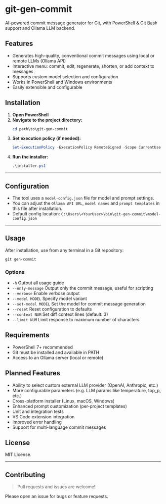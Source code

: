 # git-gen-commit

AI-powered commit message generator for Git, with PowerShell & Git Bash support and Ollama LLM backend.


## Features

- Generates high-quality, conventional commit messages using local or remote LLMs (Ollama API)
- Interactive menu: commit, edit, regenerate, shorten, or add context to messages
- Supports custom model selection and configuration
- Works in PowerShell and Windows environments
- Easily extensible and configurable

## Installation

1. **Open PowerShell**
2. **Navigate to the project directory:**
   ```powershell
   cd path\to\git-gen-commit
   ```
3. **Set execution policy (if needed):**
   ```powershell
   Set-ExecutionPolicy -ExecutionPolicy RemoteSigned -Scope CurrentUser
   ```
4. **Run the installer:**
   ```powershell
   .\installer.ps1
   ```

---

## Configuration

- The tool uses a `model-config.json` file for model and prompt settings.
- You can adjust the `Ollama API URL`, ``model names`` and ``prompt templates`` in this file after installation.
- Default config location: `C:\Users\<YourUser>\bin\git-gen-commit\model-config.json`

---

## Usage

After installation, use from any terminal in a Git repository:

```powershell
git gen-commit
```

### Options

- `-h`               Output all usage guide
- `--only-message`   Output only the commit message, useful for scripting
- `--verbose`        Enable verbose output
- `--model MODEL`    Specify model variant
- `--set-model MODEL`  Set the model for commit message generation
- `--reset`          Reset configuration to defaults
- `--context NUM`    Set diff context lines (default: 3)
- `--limit NUM`      Limit response to maximum number of characters

## Requirements

- PowerShell 7+ recommended
- Git must be installed and available in PATH
- Access to an Ollama server (local or remote)

## Planned Features

- Ability to select custom external LLM provider (OpenAI, Anthropic, etc.)
- More configurable parameters (e.g. LLM params like temperature, top_p, etc.)
- Cross-platform installer (Linux, macOS, Windows)
- Enhanced prompt customization (per-project templates)
- Unit and integration tests
- VS Code extension integration
- Improved error handling
- Support for multi-language commit messages

## License

MIT License.

---

## Contributing

> Pull requests and issues are welcome! 

Please open an issue for bugs or feature requests.